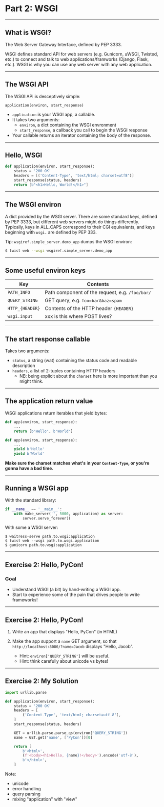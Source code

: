 # Part 2: WSGI

---

## What is WSGI?

The Web Server Gateway Interface, defined by PEP 3333.

WSGI defines standard API for web servers (e.g. Gunicorn, uWSGI, Twisted, etc.) to connect and talk to web applications/framworks (Django, Flask, etc.). WSGI is why you can use any web server with any web application.

---

## The WSGI API

The WSGI API is desceptively simple:

`application(environ, start_response)`

- `application` is your WSGI app, a callable.
- It takes two arguments:
    - `environ`, a dict containing the WSGI envronment
    - `start_response`, a callback you call to begin the WSGI response
- Your callable returns an iterator containing the body of the response.

---

## Hello, WSGI

```python
def application(environ, start_response):
    status = '200 OK'
    headers = [('Content-Type', 'text/html; charset=utf8')]
    start_response(status, headers)
    return [b"<h1>Hello, World!</h1>"]
```

---

## The WSGI environ

A dict provided by the WSGI server. There are some standard keys, defined by PEP 3333, but different web servers might do things differently. Typically, keys in ALL_CAPS correspond to their CGI equivalents, and keys beginning with `wsgi.` are defined by PEP 333.

Tip: `wsgiref.simple_server.demo_app` dumps the WSGI environ:

```bash
$ twist web --wsgi wsgiref.simple_server.demo_app
```

---

## Some useful environ keys

| Key | Contents |
| --- | --- |
| `PATH_INFO` | Path component of the request, e.g. `/foo/bar/` |
| `QUERY_STRING` | GET query, e.g. `foo=bar&baz=spam` |
| `HTTP_{HEADER}` | Contents of the HTTP header `{HEADER}` |
| `wsgi.input` | xxx is this where POST lives? |

---

## The start response callable

Takes two arguments:

- `status`, a string (wat) containing the status code and readable description
- `headers`, a list of 2-tuples containing HTTP headers
    - NB: being explicit about the `charset` here is more important than you might think.

---

## The application return value

WSGI applications return iterables that yield bytes:

```python
def app(environ, start_response):
    ...
    return [b'Hello', b'World']

def app(environ, start_response):
    ...
    yield b'Hello'
    yield b'World'
```

**Make sure the charset matches what's in your `Content-Type`, or you're gonna have a bad time.**

---

## Running a WSGI app

With the standard library:

```python
if __name__ == '__main__':
    with make_server('', 5000, application) as server:
        server.serve_forever()
```

With some a WSGI server:

```
$ waitress-serve path.to.wsgi:application
$ twist web --wsgi path.to.wsgi.application
$ gunicorn path.to.wsgi:application
```

---

## Exercise 2: Hello, PyCon!

### Goal

- Understand WSGI (a bit) by hand-writing a WSGI app.
- Start to experience some of the pain that drives people to write frameworks!

---

## Exercise 2: Hello, PyCon!

1. Write an app that displays "Hello, PyCon" (in HTML)

2. Make the app support a `name` GET argument, so that `http://localhost:8080/?name=Jacob` displays "Hello, Jacob".
    - Hint: `environ['QUERY_STRING']` will be useful.
    - Hint: think carefully about unicode vs bytes!

---

## Exercise 2: My Solution

```python
import urllib.parse

def application(environ, start_response):
    status = '200 OK'
    headers = [
        ('Content-Type', 'text/html; charset=utf-8'),
    ]
    start_response(status, headers)

    GET = urllib.parse.parse_qs(environ['QUERY_STRING'])
    name = GET.get('name', ['PyCon'])[0]

    return [
        b'<html>',
        (f'<body><h1>Hello, {name}!</body>').encode('utf-8'),
        b'</html>',
    ]
```

Note:
- unicode
- error handling
- query parsing
- mixing "application" with "view"
